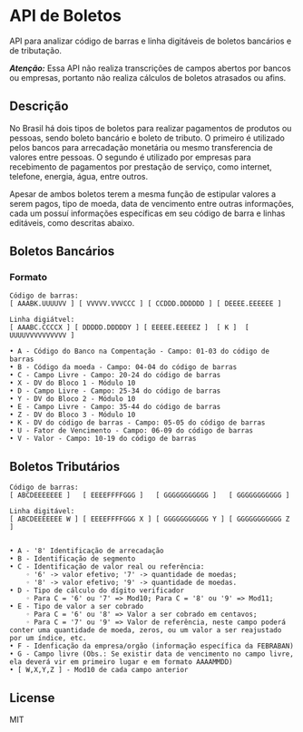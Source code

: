 # API de Boletos

API para analizar código de barras e linha digitáveis de boletos bancários e de tributação.

***Atenção:*** Essa API não realiza transcrições de campos abertos por bancos ou empresas, portanto não realiza cálculos de boletos atrasados ou afins.

## Descrição

No Brasil há dois tipos de boletos para realizar pagamentos de produtos ou pessoas, sendo boleto bancário e boleto de tributo. O primeiro é utilizado pelos bancos para arrecadação monetária ou mesmo transferencia de valores entre pessoas. O segundo é utilizado por empresas para recebimento de pagamentos por prestação de serviço, como internet, telefone, energia, água, entre outros.

Apesar de ambos boletos terem a mesma função de estipular valores a serem pagos, tipo de moeda, data de vencimento entre outras informações, cada um possuí informações específicas em seu código de barra e linhas editáveis, como descritas abaixo.


## Boletos Bancários


### Formato

    Código de barras:
    [ AAABK.UUUUVV ] [ VVVVV.VVVCCC ] [ CCDDD.DDDDDD ] [ DEEEE.EEEEEE ]

    Linha digiátvel:
    [ AAABC.CCCCX ] [ DDDDD.DDDDDY ] [ EEEEE.EEEEEZ ]  [ K ]  [ UUUUVVVVVVVVVV ]

    • A - Código do Banco na Compentação - Campo: 01-03 do código de barras
    • B - Código da moeda - Campo: 04-04 do código de barras
    • C - Campo Livre - Campo: 20-24 do código de barras
    • X - DV do Bloco 1 - Módulo 10
    • D - Campo Livre - Campo: 25-34 do código de barras
    • Y - DV do Bloco 2 - Módulo 10
    • E - Campo Livre - Campo: 35-44 do código de barras
    • Z - DV do Bloco 3 - Módulo 10
    • K - DV do código de barras - Campo: 05-05 do código de barras
    • U - Fator de Vencimento - Campo: 06-09 do código de barras
    • V - Valor - Campo: 10-19 do código de barras

## Boletos Tributários


    Código de barras:
    [ ABCDEEEEEEE ]   [ EEEEFFFFGGG ]   [ GGGGGGGGGGG ]   [ GGGGGGGGGGG ]

    Linha digitável:
    [ ABCDEEEEEEE W ] [ EEEEFFFFGGG X ] [ GGGGGGGGGGG Y ] [ GGGGGGGGGGG Z ]


    • A - '8' Identificação de arrecadação
    • B - Identificação de segmento
    • C - Identificação de valor real ou referência:
        ◦ '6' -> valor efetivo; '7' -> quantidade de moedas;
        ◦ '8' -> valor efetivo; '9' -> quantidade de moedas.
    • D - Tipo de cálculo do dígito verificador
        ◦ Para C = '6' ou '7' => Mod10; Para C = '8' ou '9' => Mod11;
    • E - Tipo de valor a ser cobrado
        ◦ Para C = '6' ou '8' => Valor a ser cobrado em centavos;
        ◦ Para C = '7' ou '9' => Valor de referência, neste campo poderá conter uma quantidade de moeda, zeros, ou um valor a ser reajustado por um índice, etc.
    • F - Idenficação da empresa/orgão (informação específica da FEBRABAN)
    • G - Campo livre (Obs.: Se existir data de vencimento no campo livre, ela deverá vir em primeiro lugar e em formato AAAAMMDD)
    • [ W,X,Y,Z ] - Mod10 de cada campo anterior


## License

MIT
